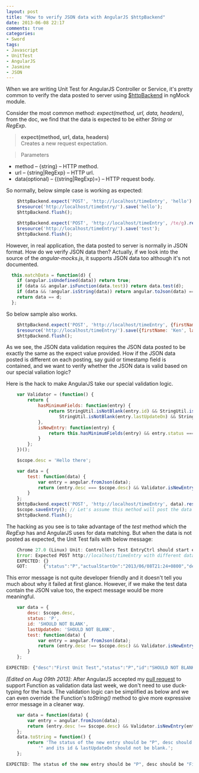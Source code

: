 ```yaml
---
layout: post
title: "How to verify JSON data with AngularJS $httpBackend"
date: 2013-06-08 22:17
comments: true
categories:
- Sword
tags:
- Javascript
- UnitTest
- AngularJS
- Jasmine
- JSON
---
```


[$httpBackend]: http://docs.angularjs.org/api/ngMock.$httpBackend

When we are writing Unit Test for AngularJS Controller or Service, it's pretty common to verify the data posted to server using [$httpBackend][] in ngMock module.  

Consider the most common method: _expect(method, url, data, headers)_, from the doc, we find that the data is expected to be either _String_ or _RegExp_.  

>**expect(method, url, data, headers)**  
Creates a new request expectation.

>Parameters  
* method – {string} – HTTP method.  
* url – {string|RegExp} – HTTP url.  
* data(optional) – {(string|RegExp)=} – HTTP request body.

So normally, below simple case is working as expected:  

```javascript
    $httpBackend.expect('POST', 'http://localhost/timeEntry', 'hello').respond(200, 'Done');
    $resource('http://localhost/timeEntry/').save('hello');
    $httpBackend.flush();

    $httpBackend.expect('POST', 'http://localhost/timeEntry', /te/g).respond(200, 'Done');
    $resource('http://localhost/timeEntry/').save('test');
    $httpBackend.flush();
```

However, in real application, the data posted to server is normally in JSON format.  How do we verify JSON data then?  Actually, if we look into the source of the _angular-mocks.js_, it supports JSON data too although it's not documented.  

```javascript
  this.matchData = function(d) {
    if (angular.isUndefined(data)) return true;
    if (data && angular.isFunction(data.test)) return data.test(d);
    if (data && !angular.isString(data)) return angular.toJson(data) == d;
    return data == d;
  };
```

So below sample also works.  

```javascript
    $httpBackend.expect('POST', 'http://localhost/timeEntry', {firstName: 'Ken', lastName: 'Chen'}).respond(200, 'Done');
    $resource('http://localhost/timeEntry/').save({firstName: 'Ken', lastName: 'Chen'});
    $httpBackend.flush();
```

As we see, the JSON data validation requires the JSON data posted to be exactly the same as the expect value provided.  How if the JSON data posted is different on each posting, say guid or timestamp field is contained, and we want to verify whether the JSON data is valid based on our special valiation logic?  

Here is the hack to make AngularJS take our special validation logic.  

```javascript
    var Validator = (function() {
        return {
            hasMinimumFields: function(entry) {
                return StringUtil.isNotBlank(entry.id) && StringUtil.isNotBlank(entry.desc) &&
                    StringUtil.isNotBlank(entry.lastUpdateOn) && StringUtil.isNotBlank(entry.status);
            },
            isNewEntry: function(entry) {
                return this.hasMinimumFields(entry) && entry.status === 'P';
            }
        };
    })();

    $scope.desc = 'Hello there';

    var data = {
        test: function(data) {
            var entry = angular.fromJson(data);
            return (entry.desc === $scope.desc) && Validator.isNewEntry(entry);
        }
    };
    $httpBackend.expect('POST', 'http://localhost/timeEntry', data).respond(200, 'Done');
    $scope.saveEntry(); // Let's assume this method will post the data with model $scope.desc
    $httpBackend.flush();
```

The hacking as you see is to take advantage of the _test_ method which the _RegExp_ has and AngularJS uses for data matching.  But when the data is not posted as expected, the Unit Test fails with below message:  

```javascript
    Chrome 27.0 (Linux) Unit: Controllers Test EntryCtrl should start entry in correct format if only entry desc is filled. FAILED
    Error: Expected POST http://localhost/timeEntry with different data
    EXPECTED: {}
    GOT:      {"status":"P","actualStartOn":"2013/06/08T21:24+0800","desc":"First Unit Test","id":"3849ae1a-4b9c-40be-baa0-60eeaf3af430","lastUpdateOn":"2013/06/08T13:24:44.104+0000"}
```

This error message is not quite developer friendly and it doesn't tell you much about why it failed at first glance.  However, if we make the test data contain the JSON value too, the expect message would be more meaningful.  

```javascript
    var data = {
        desc: $scope.desc,
        status: 'P',
        id: 'SHOULD NOT BLANK',
        lastUpdateOn: 'SHOULD NOT BLANK',
        test: function(data) {
            var entry = angular.fromJson(data);
            return (entry.desc !== $scope.desc) && Validator.isNewEntry(entry);
        }
    };
```

```javascript
EXPECTED: {"desc":"First Unit Test","status":"P","id":"SHOULD NOT BLANK","lastUpdateOn":"SHOULD NOT BLANK"}
```

[pull request]: https://github.com/angular/angular.js/pull/2981

_[Edited on Aug 09th 2013]_: After AngularJS accepted my [pull request][] to support Function as validation data last week, we don't need to use duck-typing for the hack.  The validation logic can be simplified as below and we can even override the Function's _toString()_ method to give more expressive error message in a cleaner way.  

```javascript
    var data = function(data) {
        var entry = angular.fromJson(data);
        return (entry.desc !== $scope.desc) && Validator.isNewEntry(entry);
    };
    data.toString = function() {
        return 'The status of the new entry should be "P", desc should be "' + $scope.desc +
            '" and its id & lastUpdateOn should not be blank.';
    };
```

```javascript
EXPECTED: The status of the new entry should be "P", desc should be "First Unit Test" and its id & lastUpdateOn should not be blank.
```
